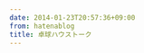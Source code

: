```yaml
---
date: 2014-01-23T20:57:36+09:00
from: hatenablog
title: 卓球ハウストーク
---
```


<p><img src="http://dl.dropboxusercontent.com//u/5978869/image/20140123_205643.png" alt=""></p>

